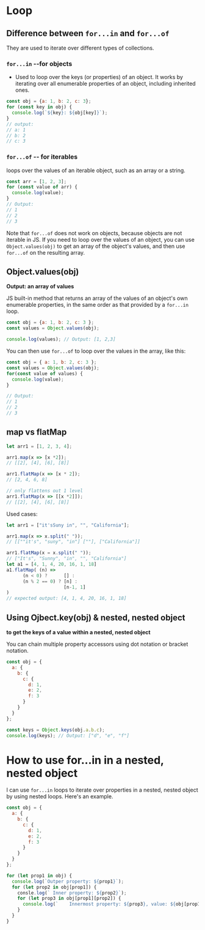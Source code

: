 # Loop

## Difference between `for...in` and `for...of` 
They are used to iterate over different types of collections. 

### `for...in` --for objects
- Used to loop over the keys (or properties) of an object. It works by iterating over all enumerable properties of an object, including inherited ones. 
```js
const obj = {a: 1, b: 2, c: 3};
for (const key in obj) {
  console.log(`${key}: ${obj[key]}`);
}
// output: 
// a: 1
// b: 2
// c: 3
```
### `for...of`  -- for iterables
loops over the values of an iterable object, such as an array or a string. 
```js
const arr = [1, 2, 3];
for (const value of arr) {
  console.log(value);
}
// Output: 
// 1
// 2
// 3
```
Note that `for...of` does not work on objects, because objects are not iterable in JS. If you need to loop over the values of an object, you can use `Object.values(obj)` to get an array of the object's values, and then use `for...of` on the resulting array. 


## Object.values(obj) 
**Output: an array of values**

JS built-in method that returns an array of the values of an object's own enumerable properties, in the same order as that provided by a `for...in` loop. 
```js
const obj = {a: 1, b: 2, c: 3 };
const values = Object.values(obj);

console.log(values); // Output: [1, 2,3]
```

You can then use `for...of` to loop over the values in the array, like this:
```js
const obj = { a: 1, b: 2, c: 3 };
const values = Object.values(obj);
for(const value of values) {
  console.log(value);
}

// Output:
// 1
// 2
// 3
```

## map vs flatMap
```js
let arr1 = [1, 2, 3, 4];

arr1.map(x => [x *2]);
// [[2], [4], [6], [8]]

arr1.flatMap(x => [x * 2]);
// [2, 4, 6, 8]

// only flattens out 1 level
arr1.flatMap(x => [[x *2]]);
// [[2], [4], [6], [8]]
```

Used cases:
```js
let arr1 = ["it'sSuny in", "", "California"];

arr1.map(x => x.split(" "));
// [[""it's", "suny", "in"] [""], ["California"]]

arr1.flatMap(x = x.split(" "));
// ["It's", "Sunny", "in", "", "California"]
let a1 = [4, 1, 4, 20, 16, 1, 18]
a1.flatMap( (n) =>
      (n < 0) ?      [] :
      (n % 2 == 0) ? [n] :
                     [n-1, 1]
)
// expected output: [4, 1, 4, 20, 16, 1, 18]
```

## Using Ojbect.key(obj) & nested, nested object

**to get the keys of a value within a nested, nested object**

You can chain multiple property accessors using dot notation or bracket notation. 

```js
const obj = {
  a: {
    b: {
      c: {
        d: 1,
        e: 2,
        f: 3
      }
    }
  }
};

const keys = Object.keys(obj.a.b.c);
console.log(keys); // Output: ["d", "e", "f"]
```

# How to use for...in in a nested, nested object

I can use `for...in` loops to iterate over properties in a nested, nested object by using nested loops. Here's an example. 
```js
const obj = {
  a: {
    b: {
      c: {
        d: 1,
        e: 2,
        f: 3
      }
    }
  }
};

for (let prop1 in obj) {
  console.log(`Outper property: ${prop1}`);
  for (let prop2 in obj[prop1]) {
    consle.log(` Inner property: ${prop2}`);
    for (let prop3 in obj[prop1][prop2]) {
      console.log(`    Innermost property: ${prop3}, value: ${obj[prop1][prop2][prop3]}`);
    }
  }
}